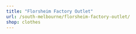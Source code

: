 ```yaml
---
title: "Florsheim Factory Outlet"
url: /south-melbourne/florsheim-factory-outlet/
shop: clothes
---
```

